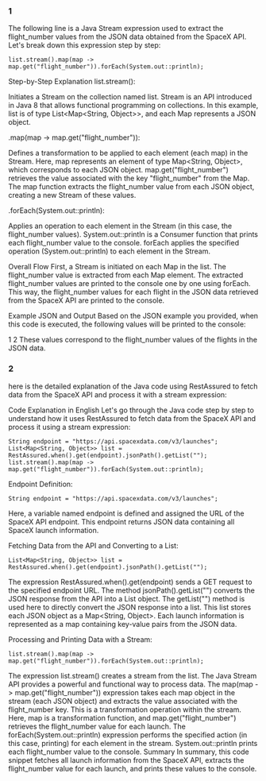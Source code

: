 ### 1

The following line is a Java Stream expression used to extract the flight_number values 
from the JSON data obtained from the SpaceX API. 
Let's break down this expression step by step:

    list.stream().map(map -> map.get("flight_number")).forEach(System.out::println);

Step-by-Step Explanation
list.stream():

Initiates a Stream on the collection named list.
Stream is an API introduced in Java 8 that allows functional programming on collections.
In this example, list is of type List<Map<String, Object>>, and each Map represents a JSON object.

.map(map -> map.get("flight_number")):

Defines a transformation to be applied to each element (each map) in the Stream.
Here, map represents an element of type Map<String, Object>, which corresponds to each JSON object.
map.get("flight_number") retrieves the value associated with the key "flight_number" from the Map.
The map function extracts the flight_number value from each JSON object, creating a new Stream of these values.

.forEach(System.out::println):

Applies an operation to each element in the Stream (in this case, the flight_number values).
System.out::println is a Consumer function that prints each flight_number value to the console.
forEach applies the specified operation (System.out::println) to each element in the Stream.

Overall Flow
First, a Stream is initiated on each Map in the list.
The flight_number value is extracted from each Map element.
The extracted flight_number values are printed to the console one by one using forEach.
This way, the flight_number values for each flight in the JSON data retrieved from the SpaceX API 
are printed to the console.

Example JSON and Output
Based on the JSON example you provided, when this code is executed, 
the following values will be printed to the console:

1
2
These values correspond to the flight_number values of the flights in the JSON data.


### 2

here is the detailed explanation of the Java code using RestAssured to fetch data from the SpaceX API 
and process it with a stream expression:

Code Explanation in English
Let's go through the Java code step by step to understand how it uses RestAssured 
to fetch data from the SpaceX API and process it using a stream expression:

    String endpoint = "https://api.spacexdata.com/v3/launches";
    List<Map<String, Object>> list = RestAssured.when().get(endpoint).jsonPath().getList("");
    list.stream().map(map -> map.get("flight_number")).forEach(System.out::println);
Endpoint Definition:

    String endpoint = "https://api.spacexdata.com/v3/launches";
Here, a variable named endpoint is defined and assigned the URL of the SpaceX API endpoint. 
This endpoint returns JSON data containing all SpaceX launch information.

Fetching Data from the API and Converting to a List:
    
    List<Map<String, Object>> list = RestAssured.when().get(endpoint).jsonPath().getList("");

The expression RestAssured.when().get(endpoint) sends a GET request to the specified endpoint URL.
The method jsonPath().getList("") converts the JSON response from the API into a List object. 
The getList("") method is used here to directly convert the JSON response into a list.
This list stores each JSON object as a Map<String, Object>. 
Each launch information is represented as a map containing key-value pairs from the JSON data.

Processing and Printing Data with a Stream:

    list.stream().map(map -> map.get("flight_number")).forEach(System.out::println);

The expression list.stream() creates a stream from the list. 
The Java Stream API provides a powerful and functional way to process data.
The map(map -> map.get("flight_number")) expression takes each map object in the stream (each JSON object) 
and extracts the value associated with the flight_number key. 
This is a transformation operation within the stream. Here, map is a transformation function, 
and map.get("flight_number") retrieves the flight_number value for each launch.
The forEach(System.out::println) expression performs the specified action (in this case, printing) for each element 
in the stream. System.out::println prints each flight_number value to the console.
Summary
In summary, this code snippet fetches all launch information from the SpaceX API, 
extracts the flight_number value for each launch, and prints these values to the console.